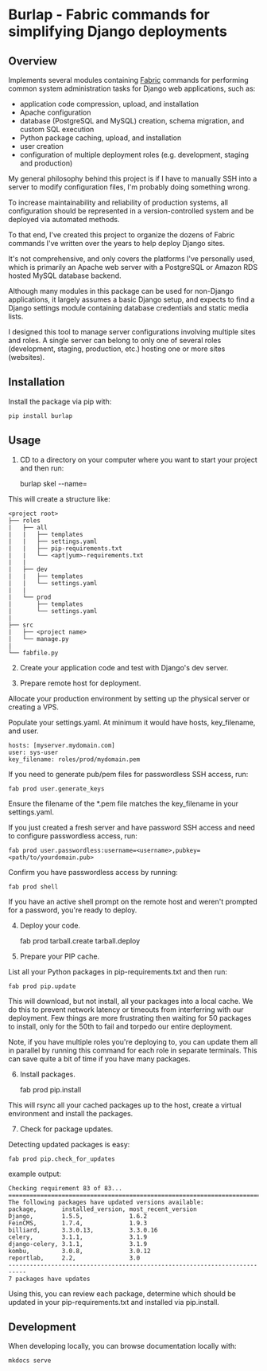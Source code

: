 Burlap - Fabric commands for simplifying Django deployments
=============================================================================

Overview
--------

Implements several modules containing [Fabric](http://www.fabfile.org) commands
for performing common system administration tasks for Django web applications,
such as:

- application code compression, upload, and installation
- Apache configuration
- database (PostgreSQL and MySQL) creation, schema migration, and custom SQL execution
- Python package caching, upload, and installation
- user creation
- configuration of multiple deployment roles (e.g. development, staging and production)

My general philosophy behind this project is if I have to manually SSH into a
server to modify configuration files, I'm probably doing something wrong.

To increase maintainability and reliability of production systems, all
configuration should be represented in a version-controlled system and be
deployed via automated methods.

To that end, I've created this project to organize the dozens of Fabric
commands I've written over the years to help deploy Django sites.

It's not comprehensive, and only covers the platforms I've personally used,
which is primarily an Apache web server with a PostgreSQL or Amazon RDS hosted
MySQL database backend.

Although many modules in this package can be used for non-Django applications,
it largely assumes a basic Django setup, and expects to find a Django settings
module containing database credentials and static media lists.

I designed this tool to manage server configurations involving multiple sites
and roles. A single server can belong to only one of several roles
(development, staging, production, etc.) hosting one or more sites (websites).


Installation
------------

Install the package via pip with:

    pip install burlap

Usage
-----

1. CD to a directory on your computer where you want to start your project and then run:

    burlap skel --name=<project name>

This will create a structure like:

    <project root>
    ├── roles
    |   ├── all
    |   |   ├── templates
    |   |   ├── settings.yaml
    |   |   ├── pip-requirements.txt
    |   |   └── <apt|yum>-requirements.txt
    |   |
    |   ├── dev
    |   |   ├── templates
    |   |   └── settings.yaml
    |   |
    |   └── prod
    |       ├── templates
    |       └── settings.yaml
    |
    ├── src
    |   ├── <project name>
    |   └── manage.py
    |
    └── fabfile.py

2. Create your application code and test with Django's dev server.

3. Prepare remote host for deployment.

Allocate your production environment by setting up the physical server
or creating a VPS.

Populate your settings.yaml. At minimum it would have hosts, key_filename,
and user.

    hosts: [myserver.mydomain.com]
    user: sys-user
    key_filename: roles/prod/mydomain.pem

If you need to generate pub/pem files for passwordless SSH access, run:

    fab prod user.generate_keys
    
Ensure the filename of the *.pem file matches the key_filename in your
settings.yaml.

If you just created a fresh server and have password SSH access and need
to configure passwordless access, run:

    fab prod user.passwordless:username=<username>,pubkey=<path/to/yourdomain.pub>

Confirm you have passwordless access by running:

    fab prod shell

If you have an active shell prompt on the remote host and weren't prompted for
a password, you're ready to deploy.

4. Deploy your code.

    fab prod tarball.create tarball.deploy
    
5. Prepare your PIP cache.

List all your Python packages in pip-requirements.txt and then run:

    fab prod pip.update
    
This will download, but not install, all your packages into a local cache.
We do this to prevent network latency or timeouts from interferring with our
deployment. Few things are more frustrating then waiting for 50 packages to
install, only for the 50th to fail and torpedo our entire deployment.

Note, if you have multiple roles you're deploying to, you can update them all
in parallel by running this command for each role in separate terminals.
This can save quite a bit of time if you have many packages.

6. Install packages.

    fab prod pip.install
    
This will rsync all your cached packages up to the host, create a virtual
environment and install the packages.

7. Check for package updates.

Detecting updated packages is easy:

    fab prod pip.check_for_updates

example output:

    Checking requirement 83 of 83... 
    ===========================================================================
    The following packages have updated versions available:
    package,       installed_version, most_recent_version  
    Django,        1.5.5,             1.6.2                
    FeinCMS,       1.7.4,             1.9.3                
    billiard,      3.3.0.13,          3.3.0.16             
    celery,        3.1.1,             3.1.9                
    django-celery, 3.1.1,             3.1.9                
    kombu,         3.0.8,             3.0.12               
    reportlab,     2.2,               3.0                  
    ---------------------------------------------------------------------------
    7 packages have updates

Using this, you can review each package, determine which should be
updated in your pip-requirements.txt and installed via pip.install.

Development
-----------

When developing locally, you can browse documentation locally with:

    mkdocs serve
